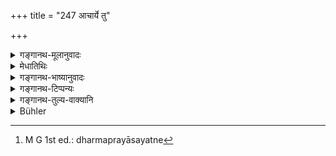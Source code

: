 +++
title = "247 आचार्ये तु"

+++

<details><summary>गङ्गानथ-मूलानुवादः</summary>

The Preceptor having died, he should serve, in the same manner as the Preceptor, the qualified son of the Preceptor, or the Preceptor’s wife, or his Sapiṇḍa.—(247)
</details>

<details><summary>मेधातिथिः</summary>

नैष्ठिकस्यायम् उपदेशः । असत्य् **आचार्ये**, तत्पुत्रे श्रोत्रियत्वादिगुणयुक्ते, गुरुपत्न्याम् आचार्याण्यां वा, सपिण्डे वा गुरोर् एव, वसेत् । तत्र च **गुरुवद् वृत्तिम् आचरेद्** भैक्षनिवेदनादि सर्वं कुर्यात् । दारशब्दो बहुवचनान्तो भार्यावचनो वैयाकरणैः स्मर्यते । स्मृतिकारास् त्व् एकवचनान्तम् अपि प्रयुञ्जते- "धर्मप्रजासंपन्ने[^५९९] दारे नान्यां कुर्वीत" (आप्ध् २.११.१२) इति ॥ २.२४७ ॥


[^५९९]:
     M G 1st ed.: dharmaprayāsayatne
</details>

<details><summary>गङ्गानथ-भाष्यानुवादः</summary>

This injunction is meant for the Life-long Student.

In the absence of the Preceptor, he should continue to live in residence, either with the Preceptor’s son, who is endowed with Vedic learning and other qualities, or with the Preceptor’s widow, or with the Preceptor’s ‘*Sapiṇḍa*’; and towards each of these he should behave as towards his Preceptor; *i.e*., he should present to him the food he obtains as alms, and so forth.

The term ‘*dārā*,’ denoting, has been regarded by grammarians as always used with the plural ending; but writers on Smṛti use the singular form also; *e.g*., ‘*Dharmaprajā-* *sampanne dāre nānyām kurvīta*’ (Āpaṣṭamba, 2.11.13).—(247)
</details>

<details><summary>गङ्गानथ-टिप्पन्यः</summary>

‘*Sapiṇḍe*’.—The ‘*Sapiṇḍa*’ is defined below in 5.60.

This verse is quoted in *Parāśaramādhava* (Ācāra, p. 458) as laying down
the duties of the life-long Student;—in *Madanapārijāta* (p. 109) in
support of the view that in the absence of the Teacher’s wife, the
Student should take up ‘residence’ with the Teacher’s *Sapiṇḍa*, and in
the absence of this latter also, he should betake himself to the
‘tending of Fire’;—in *Vīramitrodaya* (Saṃskāra, p. 549) to the effect
that ‘residence with Fire’ is to be taken up only in the absence of the
Teacher’s Sapiṇḍa;—in *Vidhānapārijāta* (p. 504), along with the
following verse;—in *Hāralatā* (p. 76) as referring to the ‘*Life-long*
Student’;—and in *Smṛticandrikā* (Saṃskāra, p. 167), which says that
this refers to cases where no *Sapiṇḍa* is available.
</details>

<details><summary>गङ्गानथ-तुल्य-वाक्यानि</summary>

*Gautama* (3. 7).—‘In the absence of the teacher, service should be
rendered to bis offspring.’

*Viṣṇu* (28. 44, 45).—‘On the death of the teacher, one should reside
with his son, as with the teacher himself:—or with the teacher’s wife,
or with others of the same caste.’

*Yājñavalkya* (1. 49).—‘In the absence of the teacher, he shall reside
either with his son, or with his wife or with his fire.’
</details>

<details><summary>Bühler</summary>

247	(A perpetual student) must, if his teacher dies, serve his son (provided he be) endowed with good qualities, or his widow, or his Sapinda, in the same manner as the teacher.
</details>
